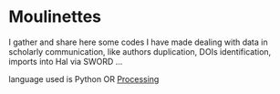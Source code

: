 # Moulinettes
I gather and share here some codes I have made dealing with data in scholarly communication, like authors duplication, DOIs identification, imports into Hal via SWORD ...

language used is Python OR  [Processing](https://processing.org/) 



